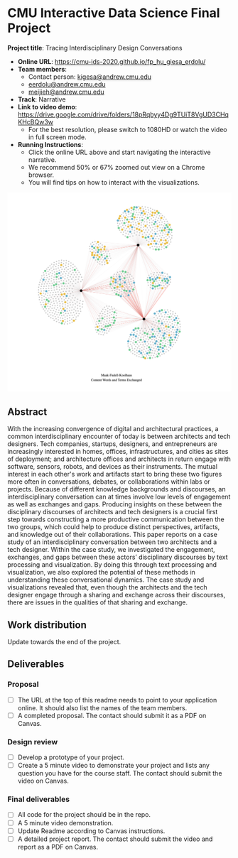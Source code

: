 # CMU Interactive Data Science Final Project
**Project title**: Tracing Interdisciplinary Design Conversations

* **Online URL**: https://cmu-ids-2020.github.io/fp_hu_giesa_erdolu/
* **Team members**:
  * Contact person: kigesa@andrew.cmu.edu
  * eerdolu@andrew.cmu.edu
  * meijieh@andrew.cmu.edu
* **Track**: Narrative
* **Link to video demo**: https://drive.google.com/drive/folders/18pRqbyy4Dg9TUiT8VgUD3CHqKHcBQw3w
  * For the best resolution, please switch to 1080HD or watch the video in full screen mode.
* **Running Instructions**:
  * Click the online URL above and start navigating the interactive narrative.
  * We recommend 50% or 67% zoomed out view on a Chrome browser.
  * You will find tips on how to interact with the visualizations. 
  
 ![imageHere](ng_mfk_2.png)

## Abstract

With the increasing convergence of digital and architectural practices, a common interdisciplinary encounter of today is between architects and tech designers. Tech companies, startups, designers, and entrepreneurs are increasingly interested in homes, offices, infrastructures, and cities as sites of deployment; and architecture offices and architects in return engage with software, sensors, robots, and devices as their instruments. The mutual interest in each other's work and artifacts start to bring these two figures more often in conversations, debates, or collaborations within labs or projects. Because of different knowledge backgrounds and discourses, an interdisciplinary conversation can at times involve low levels of engagement as well as exchanges and gaps. Producing insights on these between the disciplinary discourses of architects and tech designers is a crucial first step towards constructing a more productive communication between the two groups, which could help to produce distinct perspectives, artifacts, and knowledge out of their collaborations. This paper reports on a case study of an interdisciplinary conversation between two architects and a tech designer. Within the case study, we investigated the engagement, exchanges, and gaps between these actors’ disciplinary discourses by text processing and visualization. By doing this through text processing and visualization, we also explored the potential of these methods in understanding these conversational dynamics. The case study and visualizations revealed that, even though the architects and the tech designer engage through a sharing and exchange across their discourses, there are issues in the qualities of that sharing and exchange.

## Work distribution

Update towards the end of the project.

## Deliverables

### Proposal

- [ ] The URL at the top of this readme needs to point to your application online. It should also list the names of the team members.
- [ ] A completed proposal. The contact should submit it as a PDF on Canvas.

### Design review

- [ ] Develop a prototype of your project.
- [ ] Create a 5 minute video to demonstrate your project and lists any question you have for the course staff. The contact should submit the video on Canvas.

### Final deliverables

- [ ] All code for the project should be in the repo.
- [ ] A 5 minute video demonstration.
- [ ] Update Readme according to Canvas instructions.
- [ ] A detailed project report. The contact should submit the video and report as a PDF on Canvas.
